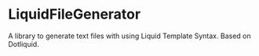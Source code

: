 # LiquidFileGenerator
A library to generate text files with using Liquid Template Syntax. Based on Dotliquid.
